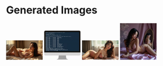 # Generated Images



<img src="2025_07_30_01.webp" width="100"/> <img src="2025_07_30_02.webp" width="100"/> <img src="2025_07_30_03.webp" width="100"/> <img src="2025_07_30_04.webp" width="100"/>